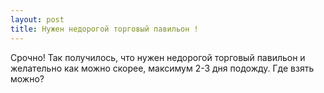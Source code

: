 ```yaml
---
layout: post 
title: Нужен недорогой торговый павильон ! 
--- 
```

Срочно! Так получилось, что нужен недорогой торговый павильон и желательно как можно скорее, максимум 2-3 дня подожду. Где взять можно?